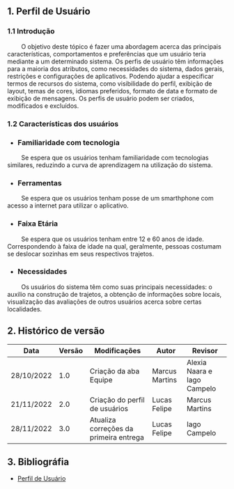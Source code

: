 ## 1. Perfil de Usuário

### 1.1 Introdução

&emsp;&emsp; O objetivo deste tópico é fazer uma abordagem acerca das principais características, comportamentos e preferências que um usuário teria mediante a um determinado sistema. Os perfis de usuário têm informações para a maioria dos atributos, como necessidades do sistema, dados gerais, restrições e configurações de aplicativos. Podendo ajudar a especificar termos de recursos do sistema, como visibilidade do perfil, exibição de layout, temas de cores, idiomas preferidos, formato de data e formato de exibição de mensagens. Os perfis de usuário podem ser criados, modificados e excluídos.

### 1.2 Características dos usuários

- ### Familiaridade com tecnologia

&emsp;&emsp; Se espera que os usuários tenham familiaridade com tecnologias similares, reduzindo a curva de aprendizagem na utilização do sistema.

- ### Ferramentas

&emsp;&emsp; Se espera que os usuários tenham posse de um smarthphone com acesso a internet para utilizar o aplicativo.

- ### Faixa Etária

&emsp;&emsp; Se espera que os usuários tenham entre 12 e 60 anos de idade. Correspondendo à faixa de idade na qual, geralmente, pessoas costumam se deslocar sozinhas em seus respectivos trajetos.

- ### Necessidades

&emsp;&emsp; Os usuários do sistema têm como suas principais necessidades: o auxilio na construção de trajetos, a obtenção de informações sobre locais, visualização das avaliações de outros usuários acerca sobre certas localidades.

## 2. Histórico de versão

| Data | Versão       | Modificações                  | Autor          | Revisor                     |
| ------ | ---------- | ----------------------------- | -------------- | --------------------------- |
| 28/10/2022    | 1.0 | Criação da aba Equipe         | Marcus Martins | Alexia Naara e Iago Campelo |
| 21/11/2022    | 2.0 | Criação do perfil de usuários | Lucas Felipe   | Marcus Martins    
| 28/11/2022    | 3.0 | Atualiza correções da primeira entrega| Lucas Felipe   | Iago Campelo       

## 3. Bibliográfia

- [Perfil de Usuário](https://pt.theastrologypage.com/user-profile)
